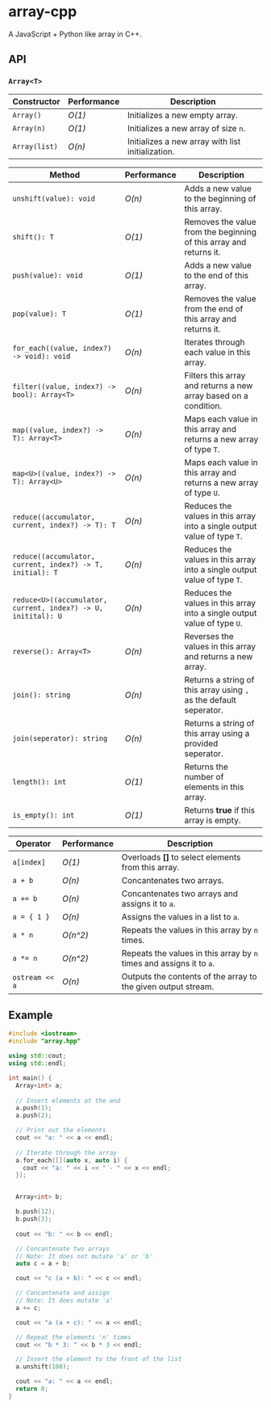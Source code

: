 # array-cpp
A JavaScript + Python like array in C++.


## API

### `Array<T>`

| Constructor  | Performance  | Description  |
|---|---|---|
| `Array()`     | *O(1)* | Initializes a new empty array.  |
| `Array(n)`    | *O(1)* | Initializes a new array of size `n`.  |
| `Array(list)` | *O(n)* | Initializes a new array with list initialization. |

| Method  |  Performance  |  Description  |
|---|---|---|
| `unshift(value): void`                                          | *O(n)* | Adds a new value to the beginning of this array.  |
| `shift(): T`                                                    | *O(1)* | Removes the value from the beginning of this array and returns it.  |
| `push(value): void`                                             | *O(1)* | Adds a new value to the end of this array.  |
| `pop(value): T`                                                 | *O(1)* | Removes the value from the end of this array and returns it.  |
| `for_each((value, index?) -> void): void`                       | *O(n)* | Iterates through each value in this array. |
| `filter((value, index?) -> bool): Array<T>`                     | *O(n)* | Filters this array and returns a new array based on a condition. |
| `map((value, index?) -> T): Array<T>`                           | *O(n)* | Maps each value in this array and returns a new array of type `T`. |
| `map<U>((value, index?) -> T): Array<U>`                        | *O(n)* | Maps each value in this array and returns a new array of type `U`. |
| `reduce((accumulator, current, index?) -> T): T`                | *O(n)* | Reduces the values in this array into a single output value of type `T`. |
| `reduce((accumulator, current, index?) -> T, initial): T`       | *O(n)* | Reduces the values in this array into a single output value of type `T`. |
| `reduce<U>((accumulator, current, index?) -> U, initital): U`   | *O(n)* | Reduces the values in this array into a single output value of type `U`. |
| `reverse(): Array<T>`                                           | *O(n)* | Reverses the values in this array and returns a new array. |
| `join(): string`                                                | *O(n)* | Returns a string of this array using `,` as the default seperator. |
| `join(seperator): string`                                       | *O(n)* | Returns a string of this array using a provided seperator. |
| `length(): int`                                                 | *O(1)* | Returns the number of elements in this array. |
| `is_empty(): int`                                               | *O(1)* | Returns **true** if this array is empty. |

|  Operator  |  Performance  |  Description  |
|---|---|---|
| `a[index]`     | *O(1)*   | Overloads **[]** to select elements from this array. |
| `a + b`        | *O(n)*   | Concantenates two arrays. |
| `a += b`       | *O(n)*   | Concantenates two arrays and assigns it to `a`. |
| `a = { 1 } `   | *O(n)*   | Assigns the values in a list to `a`. |
| `a * n`        | *O(n^2)* | Repeats the values in this array by `n` times. |
| `a *= n`       | *O(n^2)* | Repeats the values in this array by `n` times and assigns it to `a`. |
| `ostream << a` | *O(n)*   | Outputs the contents of the array to the given output stream. |

## Example

```cpp
#include <iostream>
#include "array.hpp"

using std::cout;
using std::endl;

int main() {
  Array<int> a;
  
  // Insert elements at the end
  a.push(1);
  a.push(2);

  // Print out the elements
  cout << "a: " << a << endl;
  
  // Iterate through the array
  a.for_each([](auto x, auto i) {
    cout << "a: " << i << " - " << x << endl;
  });


  Array<int> b;

  b.push(12);
  b.push(3);
  
  cout << "b: " << b << endl;

  // Concantenate two arrays
  // Note: It does not mutate 'a' or 'b'
  auto c = a + b;

  cout << "c (a + b): " << c << endl;

  // Concantenate and assign
  // Note: It does mutate 'a'
  a += c;

  cout << "a (a + c): " << a << endl;

  // Repeat the elements 'n' times
  cout << "b * 3: " << b * 3 << endl;

  // Insert the element to the front of the list
  a.unshift(100);

  cout << "a: " << a << endl;
  return 0;
}
```
